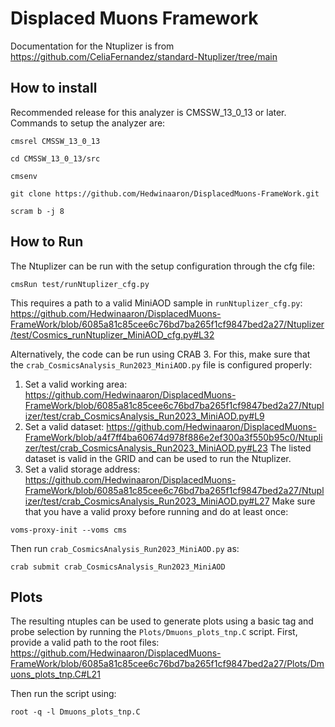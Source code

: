 # Displaced Muons Framework

Documentation for the Ntuplizer is from https://github.com/CeliaFernandez/standard-Ntuplizer/tree/main
## How to install

Recommended release for this analyzer is CMSSW_13_0_13 or later. Commands to setup the analyzer are:

```
cmsrel CMSSW_13_0_13

cd CMSSW_13_0_13/src

cmsenv

git clone https://github.com/Hedwinaaron/DisplacedMuons-FrameWork.git

scram b -j 8
```
## How to Run 

The Ntuplizer can be run with the setup configuration through the cfg file:

```
cmsRun test/runNtuplizer_cfg.py
```

This requires a path to a valid MiniAOD sample in `runNtuplizer_cfg.py`:
https://github.com/Hedwinaaron/DisplacedMuons-FrameWork/blob/6085a81c85cee6c76bd7ba265f1cf9847bed2a27/Ntuplizer/test/Cosmics_runNtuplizer_MiniAOD_cfg.py#L32

Alternatively, the code can be run using CRAB 3. For this, make sure that the `crab_CosmicsAnalysis_Run2023_MiniAOD.py` file is configured properly:
1. Set a valid working area:
https://github.com/Hedwinaaron/DisplacedMuons-FrameWork/blob/6085a81c85cee6c76bd7ba265f1cf9847bed2a27/Ntuplizer/test/crab_CosmicsAnalysis_Run2023_MiniAOD.py#L9
2. Set a valid dataset:
https://github.com/Hedwinaaron/DisplacedMuons-FrameWork/blob/a4f7ff4ba60674d978f886e2ef300a3f550b95c0/Ntuplizer/test/crab_CosmicsAnalysis_Run2023_MiniAOD.py#L23
   The listed dataset is valid in the GRID and can be used to run the Ntuplizer.
3. Set a valid storage address:
https://github.com/Hedwinaaron/DisplacedMuons-FrameWork/blob/6085a81c85cee6c76bd7ba265f1cf9847bed2a27/Ntuplizer/test/crab_CosmicsAnalysis_Run2023_MiniAOD.py#L27
Make sure that you have a valid proxy before running and do at least once:

```
voms-proxy-init --voms cms
```
Then run  `crab_CosmicsAnalysis_Run2023_MiniAOD.py` as:
```
crab submit crab_CosmicsAnalysis_Run2023_MiniAOD
```
## Plots
The resulting ntuples can be used to generate plots using a basic tag and probe selection by running the `Plots/Dmuons_plots_tnp.C` script. First, provide a valid path to the root files:
https://github.com/Hedwinaaron/DisplacedMuons-FrameWork/blob/6085a81c85cee6c76bd7ba265f1cf9847bed2a27/Plots/Dmuons_plots_tnp.C#L21

Then run the script using:
```
root -q -l Dmuons_plots_tnp.C
```
